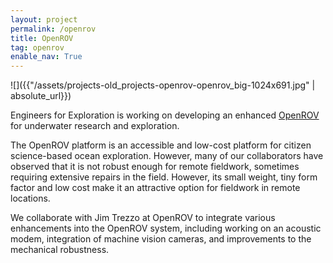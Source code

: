 ```yaml
---
layout: project
permalink: /openrov
title: OpenROV
tag: openrov
enable_nav: True
---
```

![]({{"/assets/projects-old_projects-openrov-openrov_big-1024x691.jpg" | absolute_url}})

 

Engineers for Exploration is working on developing an enhanced <a href="http://openrov.com/" target="_blank">OpenROV</a> for underwater research and exploration.

The OpenROV platform is an accessible and low-cost platform for citizen science-based ocean exploration. However, many of our collaborators have observed that it is not robust enough for remote fieldwork, sometimes requiring extensive repairs in the field. However, its small weight, tiny form factor and low cost make it an attractive option for fieldwork in remote locations.

We collaborate with Jim Trezzo at OpenROV to integrate various enhancements into the OpenROV system, including working on an acoustic modem, integration of machine vision cameras, and improvements to the mechanical robustness.    
